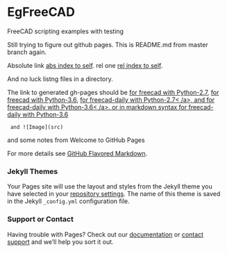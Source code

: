 # EgFreeCAD
FreeCAD scripting examples with testing

Still trying to figure out github pages. This is README.md from master branch again.

Absolute link 
<a href="https://pdgilbert.github.io/EgFreeCAD/index.html">abs index to self</a>.
rel one
<a href="index.html">rel index to self</a>.

And no luck listng files in a directory.

The link to generated gh-pages should be
<a href="build_freecad/Python-2.7/html">for freecad with Python-2.7</a>, 
<a href="build_freecad/Python-2.7/html">for freecad with Python-3.6</a>, 
<a href="build_freecad-daily/Python-2.7/html">for freecad-daily with Python-2.7<
/a>, 
and
<a href="build_freecad-daily/Python-2.7/html">for freecad-daily with Python-3.6<
/a>.
or in markdown syntax
[for freecad-daily with Python-3.6](build_freecad-daily/Python-2.7/html)

```
 and ![Image](src)
```

and some notes from   Welcome to GitHub Pages

For more details see [GitHub Flavored Markdown](https://guides.github.com/features/mastering-markdown/).

### Jekyll Themes

Your Pages site will use the layout and styles from the Jekyll theme you have selected in your [repository settings](https://github.com/pdgilbert/EgFreeCAD/settings). The name of this theme is saved in the Jekyll `_config.yml` configuration file.

### Support or Contact

Having trouble with Pages? Check out our [documentation](https://help.github.com/categories/github-pages-basics/) or [contact support](https://github.com/contact) and we’ll help you sort it out.

